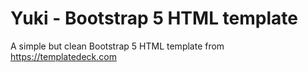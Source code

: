 # Yuki - Bootstrap 5 HTML template

A simple but clean Bootstrap 5 HTML template from https://templatedeck.com
